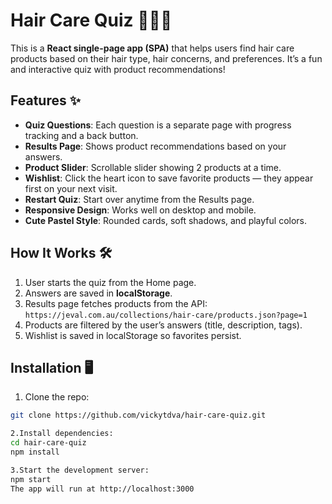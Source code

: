 # Hair Care Quiz 🧴💇‍♀️

This is a **React single-page app (SPA)** that helps users find hair care products based on their hair type, hair concerns, and preferences. It’s a fun and interactive quiz with product recommendations!

## Features ✨

- **Quiz Questions**: Each question is a separate page with progress tracking and a back button.
- **Results Page**: Shows product recommendations based on your answers.
- **Product Slider**: Scrollable slider showing 2 products at a time.
- **Wishlist**: Click the heart icon to save favorite products — they appear first on your next visit.
- **Restart Quiz**: Start over anytime from the Results page.
- **Responsive Design**: Works well on desktop and mobile.
- **Cute Pastel Style**: Rounded cards, soft shadows, and playful colors.  

## How It Works 🛠️

1. User starts the quiz from the Home page.
2. Answers are saved in **localStorage**.
3. Results page fetches products from the API:  
   `https://jeval.com.au/collections/hair-care/products.json?page=1`
4. Products are filtered by the user’s answers (title, description, tags).
5. Wishlist is saved in localStorage so favorites persist.

## Installation 🖥️

1. Clone the repo:

```bash
git clone https://github.com/vickytdva/hair-care-quiz.git

2.Install dependencies:
cd hair-care-quiz
npm install

3.Start the development server:
npm start
The app will run at http://localhost:3000
